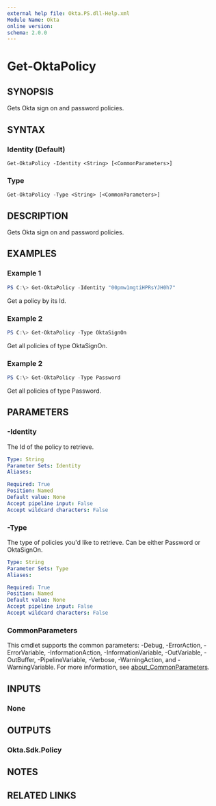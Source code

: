 ```yaml
---
external help file: Okta.PS.dll-Help.xml
Module Name: Okta
online version:
schema: 2.0.0
---
```


# Get-OktaPolicy

## SYNOPSIS
Gets Okta sign on and password policies.

## SYNTAX

### Identity (Default)
```
Get-OktaPolicy -Identity <String> [<CommonParameters>]
```

### Type
```
Get-OktaPolicy -Type <String> [<CommonParameters>]
```

## DESCRIPTION
Gets Okta sign on and password policies.

## EXAMPLES

### Example 1
```powershell
PS C:\> Get-OktaPolicy -Identity "00pmw1mgtiHPRsYJH0h7"
```

Get a policy by its Id.

### Example 2
```powershell
PS C:\> Get-OktaPolicy -Type OktaSignOn
```

Get all policies of type OktaSignOn.

### Example 2
```powershell
PS C:\> Get-OktaPolicy -Type Password
```

Get all policies of type Password.

## PARAMETERS

### -Identity
The Id of the policy to retrieve.

```yaml
Type: String
Parameter Sets: Identity
Aliases:

Required: True
Position: Named
Default value: None
Accept pipeline input: False
Accept wildcard characters: False
```

### -Type
The type of policies you'd like to retrieve. Can be either Password or OktaSignOn.

```yaml
Type: String
Parameter Sets: Type
Aliases:

Required: True
Position: Named
Default value: None
Accept pipeline input: False
Accept wildcard characters: False
```

### CommonParameters
This cmdlet supports the common parameters: -Debug, -ErrorAction, -ErrorVariable, -InformationAction, -InformationVariable, -OutVariable, -OutBuffer, -PipelineVariable, -Verbose, -WarningAction, and -WarningVariable. For more information, see [about_CommonParameters](http://go.microsoft.com/fwlink/?LinkID=113216).

## INPUTS

### None

## OUTPUTS

### Okta.Sdk.Policy

## NOTES

## RELATED LINKS
